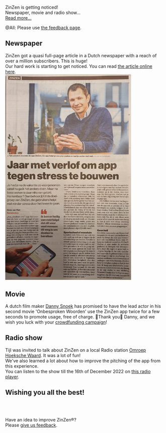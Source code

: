 ZinZen is getting noticed!  
Newspaper, movie and radio show...   
[Read more...](https://blog.zinzen.me/2022/12/09/Media-attention.html)   

@All: Please use [the feedback page](https://zinzen.me/Feedback).

## Newspaper

ZinZen got a quasi full-page article in a Dutch newspaper with a reach of over a million subscribers. This is huge!  
Our hard work is starting to get noticed. You can read <a href="https://www.ad.nl/tech/denk-jij-na-je-vakantie-nu-ga-ik-alles-anders-doen-maar-lukt-dat-niet-met-app-van-tijl-kan-stress-verminderen~a5653214/" target="_blank">the article online here</a>.  
<img src="/img/20221201_Newspaper_article_ZinZen_resized.jpg" alt="newspaper-article-2022-12-04" width="400"/>  

## Movie
A dutch film maker <a href="https://www.dannysnoekvideografie.nl/" target="_blank">Danny Snoek</a> has promised to have the lead actor in his second movie 'Onbesproken Woorden' use the ZinZen app twice for a few seconds to promote usage, free of charge. 🙏Thank you🙏 Danny, and we wish you luck with your  <a href="https://www.voordekunst.nl/projecten/14652-een-film-over-de-passie-voor-het-leven-1!" target="_blank">crowdfunding campaign</a>!


## Radio show
Tijl was invited to talk about ZinZen on a local Radio station <a href="https://www.omroephw.nl/" target="_blank">Omroep Hoeksche Waard</a>. It was a lot of fun!  
We've also learned a lot about how to improve the pitching of the app from this experience.  
You can listen to the show till the 16th of December 2022 on <a href="https://www.omroephw.nl/spelers/radiospeler.php?programmaid=214&item=021220222000" target="_blank">this radio player</a>.  

## Wishing you all the best!
<br />
<br />

Have an idea to improve ZinZen®?  
Please [give us feedback](https://zinzen.me/Feedback).

